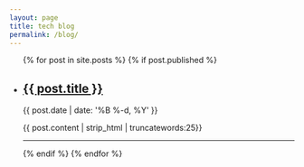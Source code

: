 ```yaml
---
layout: page
title: tech blog
permalink: /blog/
---
```


<ul class="post-list">
  {% for post in site.posts %}
    {% if post.published %}
      <li>
        <h2><a class="post-title" href="{{ post.url | prepend: site.baseurl }}">{{ post.title }}</a></h2>
        <p class="post-meta">{{ post.date | date: '%B %-d, %Y' }}</p>
        <p>{{ post.content | strip_html | truncatewords:25}}</p>
        <hr/>
      </li>
    {% endif %}
  {% endfor %}
</ul>
